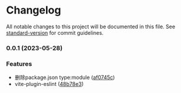 # Changelog

All notable changes to this project will be documented in this file. See [standard-version](https://github.com/conventional-changelog/standard-version) for commit guidelines.


### 0.0.1 (2023-05-28)


### Features

* 删除package.json type:module ([af0745c](https://github.com/sddsaw/admin-vite/commit/af0745c56f4e652ce34a0624f43329df4e939b5f))
* vite-plugin-eslint ([48b78e3](https://github.com/sddsaw/admin-vite/commit/48b78e3a74cae081ce9c0e868a1ac76bfeee3595))
